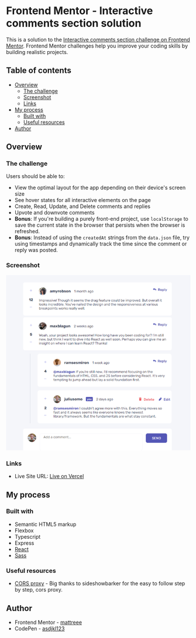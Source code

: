 # Frontend Mentor - Interactive comments section solution

This is a solution to the [Interactive comments section challenge on Frontend Mentor](https://www.frontendmentor.io/challenges/interactive-comments-section-iG1RugEG9). Frontend Mentor challenges help you improve your coding skills by building realistic projects.

## Table of contents

- [Overview](#overview)
  - [The challenge](#the-challenge)
  - [Screenshot](#screenshot)
  - [Links](#links)
- [My process](#my-process)
  - [Built with](#built-with)
  - [Useful resources](#useful-resources)
- [Author](#author)

## Overview

### The challenge

Users should be able to:

- View the optimal layout for the app depending on their device's screen size
- See hover states for all interactive elements on the page
- Create, Read, Update, and Delete comments and replies
- Upvote and downvote comments
- **Bonus**: If you're building a purely front-end project, use `localStorage` to save the current state in the browser that persists when the browser is refreshed.
- **Bonus**: Instead of using the `createdAt` strings from the `data.json` file, try using timestamps and dynamically track the time since the comment or reply was posted.

### Screenshot

![screenshot](./screenshot.png)

### Links

- Live Site URL: [Live on Vercel](https://interactive-comments-section-frontend-mentor.vercel.app/)

## My process

### Built with

- Semantic HTML5 markup
- Flexbox
- Typescript
- Express
- [React](https://reactjs.org/)
- [Sass](https://sass-lang.com/)

### Useful resources

- [CORS proxy](https://stackoverflow.com/questions/43262121/trying-to-use-fetch-and-pass-in-mode-no-cors/43268098#43268098) - Big thanks to sideshowbarker for the easy to follow step by step, cors proxy.

## Author

- Frontend Mentor - [mattreee](https://www.frontendmentor.io/profile/mattreee)
- CodePen - [asdjkl123](https://codepen.io/asdjkl123)

